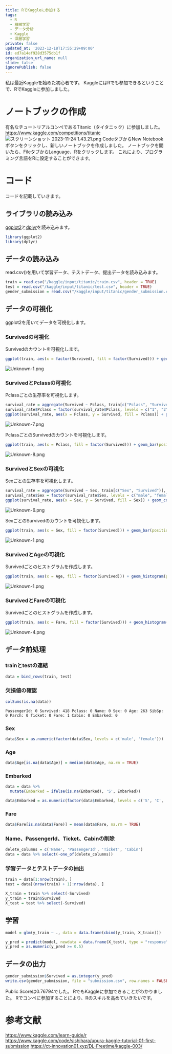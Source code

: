 ```yaml
---
title: RでKaggleに参加する
tags:
  - R
  - 機械学習
  - データ分析
  - Kaggle
  - 深層学習
private: false
updated_at: '2023-12-18T17:55:29+09:00'
id: ed7a14ef928d3575db1f
organization_url_name: null
slide: false
ignorePublish: false
---
```

私は最近Kaggleを始めた初心者です。
KaggleにはRでも参加できるということで、RでKaggleに参加しました。

# ノートブックの作成
有名なチュートリアルコンペであるTitanic（タイタニック）に参加しました。
https://www.kaggle.com/competitions/titanic
![スクリーンショット 2023-11-24 1.43.21.png](https://qiita-image-store.s3.ap-northeast-1.amazonaws.com/0/3569835/eb7695cf-473c-2aa5-4827-be7125d288bf.png)
CodeタブからNew Notebookボタンをクリックし、新しいノートブックを作成しました。
ノートブックを開いたら、FileタブからLanguage、Rをクリックします。
これにより、プログラミング言語をRに設定することができます。

# コード
コードを記載していきます。
## ライブラリの読み込み
[ggplot2](https://ggplot2.tidyverse.org)と[dplyr](https://dplyr.tidyverse.org)を読み込みます。
```R
library(ggplot2)
library(dplyr)
```

## データの読み込み
read.csv()を用いて学習データ、テストデータ、提出データを読み込みます。
```R
train = read.csv("/kaggle/input/titanic/train.csv", header = TRUE)
test = read.csv("/kaggle/input/titanic/test.csv", header = TRUE)
gender_submission = read.csv("/kaggle/input/titanic/gender_submission.csv", header = TRUE)
```

## データの可視化
ggplot2を用いてデータを可視化します。
### Survivedの可視化
Survivedのカウントを可視化します。
```R
ggplot(train, aes(x = factor(Survived), fill = factor(Survived))) + geom_bar()
```
![Unknown-1.png](https://qiita-image-store.s3.ap-northeast-1.amazonaws.com/0/3569835/dbe1f08f-978d-2e6b-5861-e66d74546ba9.png)

### SurvivedとPclassの可視化
Pclassごとの生存率を可視化します。
```R
survival_rate = aggregate(Survived ~ Pclass, train[c("Pclass", "Survived")], mean)
survival_rate$Pclass = factor(survival_rate$Pclass, levels = c("1", "2", "3"))
ggplot(survival_rate, aes(x = Pclass, y = Survived, fill = Pclass)) + geom_col()
```
![Unknown-7.png](https://qiita-image-store.s3.ap-northeast-1.amazonaws.com/0/3569835/19925c29-0baa-27a1-d777-63e9ff30c060.png)

PclassごとのSurvivedのカウントを可視化します。
```R
ggplot(train, aes(x = Pclass, fill = factor(Survived))) + geom_bar(position = "dodge")
```
![Unknown-8.png](https://qiita-image-store.s3.ap-northeast-1.amazonaws.com/0/3569835/3d6a161f-9f09-33bd-b521-617f7efa7d37.png)

### SurvivedとSexの可視化
Sexごとの生存率を可視化します。
```R
survival_rate = aggregate(Survived ~ Sex, train[c("Sex", "Survived")], mean)
survival_rate$Sex = factor(survival_rate$Sex, levels = c("male", "female"))
ggplot(survival_rate, aes(x = Sex, y = Survived, fill = Sex)) + geom_col()
```
![Unknown-6.png](https://qiita-image-store.s3.ap-northeast-1.amazonaws.com/0/3569835/04abd012-1f79-c9db-8f2c-84f93133955d.png)

SexごとのSurvivedのカウントを可視化します。
```R
ggplot(train, aes(x = Sex, fill = factor(Survived))) + geom_bar(position = "dodge")
```
![Unknown-1.png](https://qiita-image-store.s3.ap-northeast-1.amazonaws.com/0/3569835/6c72573c-72b1-6ce8-bffd-be928f94604d.png)

### SurvivedとAgeの可視化
Survivedごとのヒストグラムを作成します。
```R
ggplot(train, aes(x = Age, fill = factor(Survived))) + geom_histogram(position = "identity", alpha = 0.5)
```
![Unknown-1.png](https://qiita-image-store.s3.ap-northeast-1.amazonaws.com/0/3569835/d730ec5f-a38d-b352-2d0a-30ea5958d5b3.png)

### SurvivedとFareの可視化
Survivedごとのヒストグラムを作成します。
```R
ggplot(train, aes(x = Fare, fill = factor(Survived))) + geom_histogram(position = "identity", alpha = 0.5)
```
![Unknown-4.png](https://qiita-image-store.s3.ap-northeast-1.amazonaws.com/0/3569835/d95a07db-a87d-5d2e-ecef-086aef6ec458.png)

## データ前処理
### trainとtestの連結
```R
data = bind_rows(train, test)
```

### 欠損値の確認
```R
colSums(is.na(data))
```
```
PassengerId: 0 Survived: 418 Pclass: 0 Name: 0 Sex: 0 Age: 263 SibSp: 0 Parch: 0 Ticket: 0 Fare: 1 Cabin: 0 Embarked: 0
```

### Sex
```R
data$Sex = as.numeric(factor(data$Sex, levels = c('male', 'female')))
```

### Age
```R
data$Age[is.na(data$Age)] = median(data$Age, na.rm = TRUE)
```

### Embarked
```R
data = data %>%
  mutate(Embarked = ifelse(is.na(Embarked), 'S', Embarked))

data$Embarked = as.numeric(factor(data$Embarked, levels = c('S', 'C', 'Q')))
```

### Fare
```R
data$Fare[is.na(data$Fare)] = mean(data$Fare, na.rm = TRUE)
```

### Name、PassengerId、Ticket、Cabinの削除
```R
delete_columns = c('Name', 'PassengerId', 'Ticket', 'Cabin')
data = data %>% select(-one_of(delete_columns))
```

### 学習データとテストデータの抽出
```R
train = data[1:nrow(train), ]
test = data[(nrow(train) + 1):nrow(data), ]
```
```R
X_train = train %>% select(-Survived)
y_train = train$Survived
X_test = test %>% select(-Survived)
```

## 学習
```R
model = glm(y_train ~ ., data = data.frame(cbind(y_train, X_train)))
```
```R
y_pred = predict(model, newdata = data.frame(X_test), type = "response")
y_pred = as.numeric(y_pred >= 0.5)
```

## データの出力
```R
gender_submission$Survived = as.integer(y_pred)
write.csv(gender_submission, file = "submission.csv", row.names = FALSE)
```
Public Scoreは0.76794でした。
RでもKaggleに参加できることがわかりました。
Rでコンペに参加することにより、Rのスキルを高めていきたいです。

# 参考文献
https://www.kaggle.com/learn-guide/r
https://www.kaggle.com/code/sishihara/upura-kaggle-tutorial-01-first-submission
https://ct-innovation01.xyz/DL-Freetime/kaggle-003/
